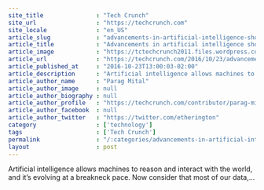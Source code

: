 ```yaml
---
site_title               : "Tech Crunch"
site_url                 : "https://techcrunch.com"
site_locale              : "en_US"
article_slug             : "advancements-in-artificial-intelligence-should-be-kept-in-the-public-eye"
article_title            : "Advancements in artificial intelligence should be kept in the public eye"
article_image            : "https://tctechcrunch2011.files.wordpress.com/2016/10/gettyimages-155216701.png?w=764&h=400&crop=1"
article_url              : "https://techcrunch.com/2016/10/23/advancements-in-artificial-intelligence-should-be-kept-in-the-public-eye/"
article_published_at     : "2016-10-23T13:00:03-02:00"
article_description      : "Artificial intelligence allows machines to reason and interact with the world, and it’s evolving at a breakneck pace. Now consider that most of our data,..."
article_author_name      : "Parag Mital"
article_author_image     : null
article_author_biography : null
article_author_profile   : "https://techcrunch.com/contributor/parag-mital/"
article_author_facebook  : null
article_author_twitter   : "https://twitter.com/etherington"
category                 : ['technology']
tags                     : ['Tech Crunch']
permalink                : "/:categories/advancements-in-artificial-intelligence-should-be-kept-in-the-public-eye/"
layout                   : post
---
```


Artificial intelligence allows machines to reason and interact with the world, and it’s evolving at a breakneck pace. Now consider that most of our data,...
